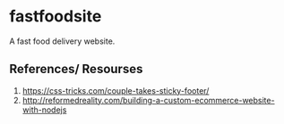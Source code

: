 # fastfoodsite
A fast food delivery website.

## References/ Resourses
1. https://css-tricks.com/couple-takes-sticky-footer/
2. http://reformedreality.com/building-a-custom-ecommerce-website-with-nodejs
